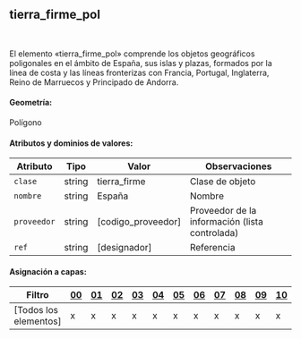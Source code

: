 ## tierra_firme_pol
<br />

El elemento «tierra_firme_pol» comprende los objetos geográficos poligonales en el ámbito de España, sus islas y plazas, formados por la línea de costa y las líneas fronterizas con Francia, Portugal, Inglaterra, Reino de Marruecos y Principado de Andorra.

#### Geometría:

Polígono

#### Atributos y dominios de valores:

|Atributo|Tipo|Valor|Observaciones|
|---|---|---|---|
|`clase`|string|tierra_firme|Clase de objeto|
|`nombre`|string|España|Nombre|
|`proveedor`|string|[codigo_proveedor]|Proveedor de la información (lista controlada)|
|`ref`|string|[designador]|Referencia|

#### Asignación a capas:

|Filtro|[00](../../niveles/nivel_00)|[01](../../niveles/nivel_01)|[02](../../niveles/nivel_02)|[03](../../niveles/nivel_03)|[04](../../niveles/nivel_04)|[05](../../niveles/nivel_05)|[06](../../niveles/nivel_06)|[07](../../niveles/nivel_07)|[08](../../niveles/nivel_08)|[09](../../niveles/nivel_09)|[10](../../niveles/nivel_10)|[11](../../niveles/nivel_11)|[12](../../niveles/nivel_12)|[13](../../niveles/nivel_13)|[14](../../niveles/nivel_14)|[15](../../niveles/nivel_15)|[16](../../niveles/nivel_16)|[17](../../niveles/nivel_17)|[18](../../niveles/nivel_18)|[19](../../niveles/nivel_19)|[20](../../niveles/nivel_20)|[21](../../niveles/nivel_21)|[22](../../niveles/nivel_22)|
|---|---|---|---|---|---|---|---|---|---|---|---|---|---|---|---|---|---|---|---|---|---|---|---|
|[Todos los elementos]|x|x|x|x|x|x|x|x|x|x|x|x|x|x|x|x|x|x|x|x|x|x|x|

